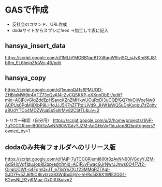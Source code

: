 # GASで作成
* 反社会のコマンド、URL作成
* dodaサイトからスプシにfeed ->加工して表に記入

## hansya_insert_data
https://script.google.com/d/1MLbYMGBB1qpBTXj8qgW9ivjSO_siJyKm8KJ81b6m_EL6lmlqZfoWe-46/edit


## hansya_copy
https://script.google.com/d/1xueqQ4fs6PMUOD-ZHBinMW9tr4VTZ73cQyA14-ZvCQSKKP-oXXnnDbE-/edit?mid=ACjPJvGlqZddEpHSavqKZnZMHkwUOuRxDI3uCQEfGQ7hkOiWoeNw8ACPUs6PqMj8XbP9LHfgJJJ5K7nZFTtdILiVd9_JHW1sWQ5uDnKxqbu7zZghya8UdYTCo4MDZWuaEs5ollrMv82CStTL&uiv=2

トリガー確認（自分用）
https://script.google.com/u/2/home/projects/1AjP-7uTCCGRlemI800t3zAvNN90iVGdyYJZM-AdGHxVqf1duJop8l2bp/triggers?owned_by=1


## dodaのみ共有フォルダへのリリース版
https://script.google.com/d/1AjP-7uTCCGRlemI800t3zAvNN90iVGdyYJZM-AdGHxVqf1duJop8l2bp/edit?mid=ACjPJvFwacGJrNwrJJnws0O4FVt2-OjnpUDWf-q4FqmQxJT_e7SsYeZXLf23MMqRZTAgI-SJD7Fv5ZJ6ftiC8kvtzzz83W4bx5ljVk-hHRc5iX9X1WIE2OG1-K2wsNI_92yjKMaa-Ox0ItU&uiv=2
